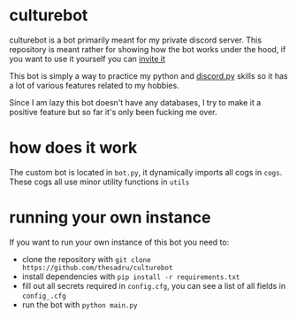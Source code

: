 # culturebot
culturebot is a bot primarily meant for my private discord server.
This repository is meant rather for showing how the bot works under the hood, if you want to use it yourself you can [invite it](https://discord.com/oauth2/authorize?client_id=803268588387434536&scope=bot&permissions=2046684374)

This bot is simply a way to practice my python and [discord.py](https://discordpy.readthedocs.io/) skills so it has a lot of various features related to my hobbies.

Since I am lazy this bot doesn't have any databases, I try to make it a positive feature but so far it's only been fucking me over.

# how does it work
The custom bot is located in `bot.py`, it dynamically imports all cogs in `cogs`. These cogs all use minor utility functions in `utils`

# running your own instance
If you want to run your own instance of this bot you need to:
- clone the repository with `git clone https://github.com/thesadru/culturebot`
- install dependencies with `pip install -r requirements.txt`
- fill out all secrets required in `config.cfg`, you can see a list of all fields in `config_.cfg`
- run the bot with `python main.py`

